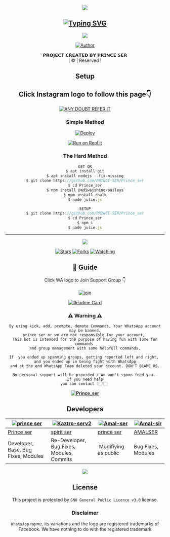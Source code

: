 <div align="center">
  <p align="center">
<img src=https://i.imgur.com/aqg9Zky.png>
</p>

## [![Typing SVG](https://readme-typing-svg.herokuapp.com?font=Rockstar-ExtraBold&color=F33A6A&lines=𝙒𝙀𝙇𝘾𝙊𝙈𝙀+𝙏𝙊+𝗣𝗥𝗜𝗡𝗖𝗘+𝗦𝗘𝗥+𝙒𝘼+𝘽𝙊𝙏+𝙍𝙀𝙋𝙊.;𝘾𝙍𝙀𝘼𝙏𝙀𝘿+𝘽𝙔+𝗣𝗥𝗜𝗡𝗖𝗘+𝗦𝗘𝗥;𝙏𝙃𝙄𝙎+𝙄𝙎+𝘼+𝙎𝙏𝙄𝘾𝙆𝙀𝙍+𝘽𝙊𝙏;𝙒𝙄𝙏𝙃+𝙈𝙊𝙍𝙀+𝙁𝙀𝘼𝙏𝙐𝙍𝙀𝙎;𝙏𝙃𝘼𝙉𝙆𝙎+𝙁𝙊𝙍+𝙑𝙄𝙎𝙄𝙏𝙄𝙉𝙂+𝙊𝙐𝙍+𝙂𝙄𝙏)](https://git.io/typing-svg)

 </a>
</p>

<div align="center">
  <p align="center">
<img src=https://i.imgur.com/pjKI7O7.jpeg>
</p>


  <p align="center">
<a href="https://github.com/PRINCE-SER"><img title="Author" src="https://img.shields.io/badge/Author-prince ser-cyberchekuthan/Amalser_v2?color=blue&style=for-the-badge&logo=whatsapp"></a>
</p>
</div>
<p align="center">
𝗣𝗥𝗢𝗝𝗘𝗖𝗧 𝗖𝗥𝗘𝗔𝗧𝗘𝗗 𝗕𝗬 𝗣𝗥𝗜𝗡𝗖𝗘 𝗦𝗘𝗥
    <br>
       | © |
        Reserved |
    <br> 
</p>

## Setup
<div align="center"> 


## Click Instagram logo to follow this page👇

 [![ANY DOUBT REFER IT](https://i.imgur.com/cOevAnk.png)](https://www.instagram.com/muzzu_on_insta/)

  ### Simple Method
  
[![Deploy](https://www.herokucdn.com/deploy/button.svg)](https://heroku.com/deploy?template=https://github.com/PRINCE-SER/Prince_ser.git)

  
[![Run on Repl.it](https://repl.it/badge/github/quiec/whatsAlfa)](https://replit.com/@SarandevSER/prince-ser-QR)
  
### The Hard Method
```js
GET QR
$ apt install git
$ apt install nodejs --fix-missing
$ git clone https://github.com/PRINCE-SER/Prince_ser
$ cd Prince_ser
$ npm install @adiwajshing/baileys
$ npm install chalk
$ node julie.js
```
      
```js
SETUP
$ git clone https://github.com/PRINCE-SER/Prince_ser
$ cd Prince_ser
$ npm i
$ node julie.js
```

----

  <p align="center">
  <a href="https://github.com/PRINCE-SER/Prince_ser">
    
<a href="https://github.com/PRINCE-SER/followers">
<img src="https://img.shields.io/github/repo-size/cyberchekuthan/Kaztroserv1_v2?color=green&label=Repo%20total%20size&style=plastic">
<p align="center">
<a href="https://github.com/PRINCE-SER/followers"
<img title="Followers" src="https://img.shields.io/github/followers/PRINCE-SER?color=blue&style=flat-square"></a>
<a href="https://github.com/PRINCE-SER/Prince_ser/stargazers/"><img title="Stars" src="https://img.shields.io/github/stars/PRINCE-SER/Prince_ser?color=blue&style=flat-square"></a>
<a href="https://github.com/PRINCE-SER/Prince_ser/network/members"><img title="Forks" src="https://img.shields.io/github/forks/PRINCE-SER/Prince_ser?color=blue&style=flat-square"></a>
<a href="https://github.com/PRINCE-SER/Prince_ser/watchers"><img title="Watching" src="https://img.shields.io/github/watchers/PRINCE-SER/Prince_ser?label=Watchers&color=blue&style=flat-square"></a>
</p>

## 📢 Guide
Click WA logo to Join Support Group 👇
    <br>
<br>
  [![join](https://i.imgur.com/21zMdKL.png)](https://chat.whatsapp.com/FH8pCHTfpCMFkHbWVGVaLv)
  <div align="center">
       
  [![Readme Card](https://github-readme-stats.vercel.app/api/pin/?username=PRINCE-SER&repo=Prince_ser&theme=nightowl)](https://github.com/PRINCE-SER/Prince_ser)
  </div>
    
### ⚠ Warning ⚠

```
By using kick, add, promote, demote Commands, Your WhatsApp account may be banned.
prince ser or we are not responsible for your account, 
This bot is intended for the purpose of having fun with some fun commands 
and group management with some helpfull commands.

If  you ended up spamming groups, getting reported left and right, 
and you ended up in being fight with WhatsApp
and at the end WhatsApp Team deleted your account. DON'T BLAME US.

No personal support will be provided / We won't spoon feed you. 
If you need help
you can contact 👇🏻👇🏻 
```
**[![Prince_ser](https://i.imgur.com/8c02mRI.png)](http://wa.me/918590565968?text=_Hi%20Prince%20ser💖✨_)**

## Developers
  <div align="center">
    
  [![prince ser](https://github.com/PRINCE-SER.png?size=100)](https://github.com/SPlRlT-YT) | [![Kaztro-serv2](https://github.com/SPlRlT-YT.png?size=100)](https://github.com/PRINCE-SER) |  [![Amal-ser](https://github.com/PRINCE-SER.png?size=100)](https://github.com/PRINCE-SER) | [![Amal-sir](https://github.com/Amal-ser.png?size=1000)](https://github.com/Amal-ser) 
----|----|----|----
[Prince ser](https://github.com/PRINCE-SER) | [spirit ser](https://github.com/SPlRlT-YT) | [prince ser](https://github.com/PRINCE-SER) | [AMALSER](https://github.com/Amal-ser) 
Developer, Base, Bug Fixes, Modules| Re-Developer, Bug Fixes, Modules, Commits |  Modifiying  as   public | Bug Fixes, Modules 
  </div>
    
<img src="https://github.com/SP-XD/SP-XD/blob/main/images/dino_rounded.gif?raw=true" href="https://github.com/SP-XD" />



</div>
    


## License
This project is protected by `GNU General Public Licence v3.0` license.

### Disclaimer
`WhatsApp` name, its variations and the logo are registered trademarks of Facebook. We have nothing to do with the registered trademark
